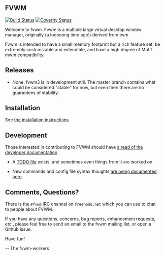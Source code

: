 FVWM
----

[![Build Status](https://travis-ci.org/fvwmorg/fvwm3.svg?branch=master)](https://travis-ci.org/fvwmorg/fvwm3)
[![Coverity Status](https://img.shields.io/coverity/scan/18414.svg)](https://scan.coverity.com/projects/fvwmorg-fvwm3)

Welcome to fvwm.  Fvwm is a multiple large virtual desktop window manager,
originally (a looooong time ago!) derived from twm.

Fvwm is intended to have a small memory footprint but a rich feature set, be
extremely customizable and extendible, and have a high degree of Motif mwm
compatibility.

Releases
--------

* None.  fvwm3 is in development still.  The master branch contains what could
  be considered "stable" for now, but even then there are no guarantees of
  stability.

Installation
------------

See [the installation instructions](./dev-docs/INSTALL.md)

Development
-----------

Those interested in contributing to FVWM should have [a read of the developer
documentation](./dev-docs/DEVELOPERS.md).

* A [TODO file](./dev-docs/TODO.md) exists, and sometimes even things from it are
worked on.

* New commands and config file syntax thoughts [are being documented here](./dev-docs/NEW-COMMANDS.md).

Comments, Questions?
--------------------

There is the `#fvwm` IRC channel on `freenode.net` which you can use to chat
to people about FVWM.

If you have any questions, concerns, bug reports, enhancement requests,
etc., please feel free to send an email to the fvwm mailing list, or open a
Github issue.

Have fun!

-- The fvwm-workers
